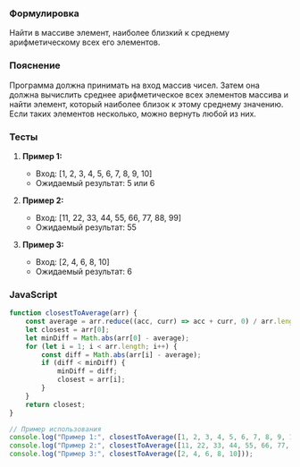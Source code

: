 
### Формулировка
Найти в массиве элемент, наиболее близкий к среднему арифметическому всех его элементов.

### Пояснение
Программа должна принимать на вход массив чисел. Затем она должна вычислить среднее арифметическое всех элементов массива и найти элемент, который наиболее близок к этому среднему значению. Если таких элементов несколько, можно вернуть любой из них.

### Тесты

1. **Пример 1:**
   - Вход: [1, 2, 3, 4, 5, 6, 7, 8, 9, 10]
   - Ожидаемый результат: 5 или 6

2. **Пример 2:**
   - Вход: [11, 22, 33, 44, 55, 66, 77, 88, 99]
   - Ожидаемый результат: 55

3. **Пример 3:**
   - Вход: [2, 4, 6, 8, 10]
   - Ожидаемый результат: 6

### JavaScript
```javascript
function closestToAverage(arr) {
    const average = arr.reduce((acc, curr) => acc + curr, 0) / arr.length;
    let closest = arr[0];
    let minDiff = Math.abs(arr[0] - average);
    for (let i = 1; i < arr.length; i++) {
        const diff = Math.abs(arr[i] - average);
        if (diff < minDiff) {
            minDiff = diff;
            closest = arr[i];
        }
    }
    return closest;
}

// Пример использования
console.log("Пример 1:", closestToAverage([1, 2, 3, 4, 5, 6, 7, 8, 9, 10]));
console.log("Пример 2:", closestToAverage([11, 22, 33, 44, 55, 66, 77, 88, 99]));
console.log("Пример 3:", closestToAverage([2, 4, 6, 8, 10]));
```

